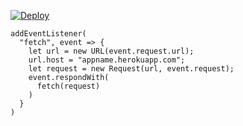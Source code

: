 [![Deploy](https://www.herokucdn.com/deploy/button.png)](https://dashboard.heroku.com/new?template=https://github.com/softyuot/ddr.git)

```
addEventListener(
  "fetch", event => {
    let url = new URL(event.request.url);
    url.host = "appname.herokuapp.com";
    let request = new Request(url, event.request);
    event.respondWith(
      fetch(request)
    )
  }
)
```
